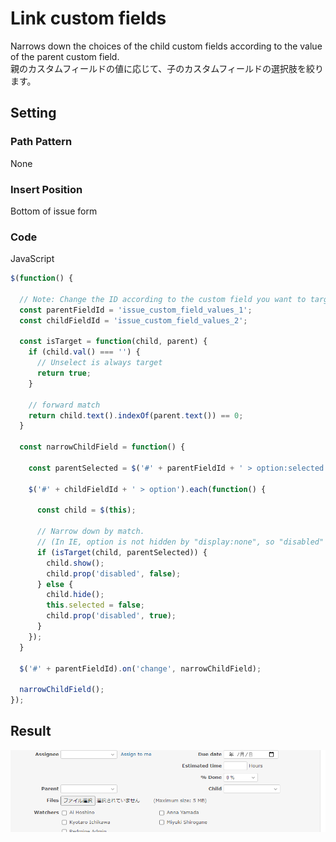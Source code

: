# Link custom fields

Narrows down the choices of the child custom fields according to the value of the parent custom field.  
親のカスタムフィールドの値に応じて、子のカスタムフィールドの選択肢を絞ります。

## Setting

### Path Pattern

None

### Insert Position

Bottom of issue form
<!-- 
Head of all pages
Bottom of issue form
Bottom of issue detail
Bottom of all pages
-->

### Code

JavaScript
<!--
JavaScript
CSS
HTML
-->

```javascript
$(function() {

  // Note: Change the ID according to the custom field you want to target.
  const parentFieldId = 'issue_custom_field_values_1';
  const childFieldId = 'issue_custom_field_values_2';

  const isTarget = function(child, parent) {
    if (child.val() === '') {
      // Unselect is always target
      return true;
    }

    // forward match
    return child.text().indexOf(parent.text()) == 0;
  }

  const narrowChildField = function() {

    const parentSelected = $('#' + parentFieldId + ' > option:selected');

    $('#' + childFieldId + ' > option').each(function() {

      const child = $(this);

      // Narrow down by match.
      // (In IE, option is not hidden by "display:none", so "disabled" it to make it unselectable.)
      if (isTarget(child, parentSelected)) {
        child.show();
        child.prop('disabled', false);
      } else {
        child.hide();
        this.selected = false;
        child.prop('disabled', true);
      }
    });
  }

  $('#' + parentFieldId).on('change', narrowChildField);

  narrowChildField();
});
```

## Result

![result](./result.gif)
